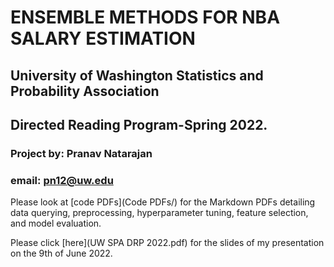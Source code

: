 # ENSEMBLE METHODS FOR NBA SALARY ESTIMATION
## University of Washington Statistics and Probability Association 
## Directed Reading Program-Spring 2022.
### Project by: Pranav Natarajan
### email: pn12@uw.edu


Please look at [code PDFs](Code PDFs/) for the Markdown PDFs detailing data querying, 
preprocessing, hyperparameter tuning, feature selection, and model evaluation.

Please click [here](UW SPA DRP 2022.pdf) for the slides of my presentation on the 9th of June 2022.

